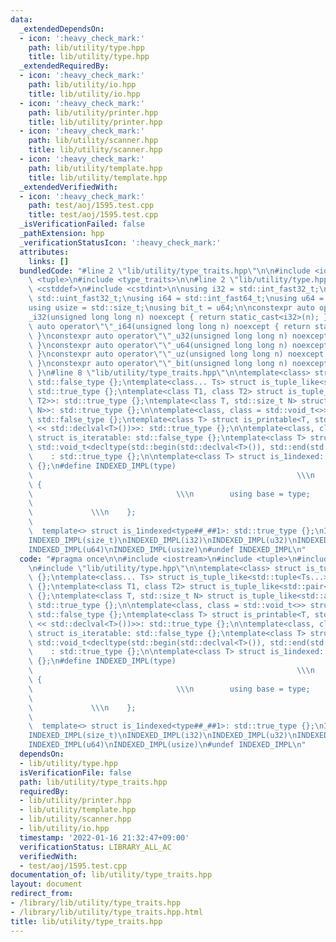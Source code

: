 ```yaml
---
data:
  _extendedDependsOn:
  - icon: ':heavy_check_mark:'
    path: lib/utility/type.hpp
    title: lib/utility/type.hpp
  _extendedRequiredBy:
  - icon: ':heavy_check_mark:'
    path: lib/utility/io.hpp
    title: lib/utility/io.hpp
  - icon: ':heavy_check_mark:'
    path: lib/utility/printer.hpp
    title: lib/utility/printer.hpp
  - icon: ':heavy_check_mark:'
    path: lib/utility/scanner.hpp
    title: lib/utility/scanner.hpp
  - icon: ':heavy_check_mark:'
    path: lib/utility/template.hpp
    title: lib/utility/template.hpp
  _extendedVerifiedWith:
  - icon: ':heavy_check_mark:'
    path: test/aoj/1595.test.cpp
    title: test/aoj/1595.test.cpp
  _isVerificationFailed: false
  _pathExtension: hpp
  _verificationStatusIcon: ':heavy_check_mark:'
  attributes:
    links: []
  bundledCode: "#line 2 \"lib/utility/type_traits.hpp\"\n\n#include <iostream>\n#include\
    \ <tuple>\n#include <type_traits>\n\n#line 2 \"lib/utility/type.hpp\"\n\n#include\
    \ <cstddef>\n#include <cstdint>\n\nusing i32 = std::int_fast32_t;\nusing u32 =\
    \ std::uint_fast32_t;\nusing i64 = std::int_fast64_t;\nusing u64 = std::uint_fast64_t;\n\
    using usize = std::size_t;\nusing bit_t = u64;\n\nconstexpr auto operator\"\"\
    _i32(unsigned long long n) noexcept { return static_cast<i32>(n); }\nconstexpr\
    \ auto operator\"\"_i64(unsigned long long n) noexcept { return static_cast<i64>(n);\
    \ }\nconstexpr auto operator\"\"_u32(unsigned long long n) noexcept { return static_cast<u32>(n);\
    \ }\nconstexpr auto operator\"\"_u64(unsigned long long n) noexcept { return static_cast<u64>(n);\
    \ }\nconstexpr auto operator\"\"_uz(unsigned long long n) noexcept { return static_cast<usize>(n);\
    \ }\nconstexpr auto operator\"\"_bit(unsigned long long n) noexcept { return static_cast<bit_t>(n);\
    \ }\n#line 8 \"lib/utility/type_traits.hpp\"\n\ntemplate<class> struct is_tuple_like:\
    \ std::false_type {};\ntemplate<class... Ts> struct is_tuple_like<std::tuple<Ts...>>:\
    \ std::true_type {};\ntemplate<class T1, class T2> struct is_tuple_like<std::pair<T1,\
    \ T2>>: std::true_type {};\ntemplate<class T, std::size_t N> struct is_tuple_like<std::array<T,\
    \ N>>: std::true_type {};\n\ntemplate<class, class = std::void_t<>> struct is_printable:\
    \ std::false_type {};\ntemplate<class T> struct is_printable<T, std::void_t<decltype(std::cout\
    \ << std::declval<T>())>>: std::true_type {};\n\ntemplate<class, class = std::void_t<>>\
    \ struct is_iteratable: std::false_type {};\ntemplate<class T> struct is_iteratable<T,\
    \ std::void_t<decltype(std::begin(std::declval<T>()), std::end(std::declval<T>()))>>\n\
    \    : std::true_type {};\n\ntemplate<class T> struct is_1indexed: std::false_type\
    \ {};\n#define INDEXED_IMPL(type)                                            \
    \                                                           \\\n    struct type##_##1\
    \ {                                                                          \
    \                                \\\n        using base = type;              \
    \                                                                            \
    \             \\\n    };                                                     \
    \                                                                      \\\n  \
    \  template<> struct is_1indexed<type##_##1>: std::true_type {};\nINDEXED_IMPL(int)\n\
    INDEXED_IMPL(size_t)\nINDEXED_IMPL(i32)\nINDEXED_IMPL(u32)\nINDEXED_IMPL(i64)\n\
    INDEXED_IMPL(u64)\nINDEXED_IMPL(usize)\n#undef INDEXED_IMPL\n"
  code: "#pragma once\n\n#include <iostream>\n#include <tuple>\n#include <type_traits>\n\
    \n#include \"lib/utility/type.hpp\"\n\ntemplate<class> struct is_tuple_like: std::false_type\
    \ {};\ntemplate<class... Ts> struct is_tuple_like<std::tuple<Ts...>>: std::true_type\
    \ {};\ntemplate<class T1, class T2> struct is_tuple_like<std::pair<T1, T2>>: std::true_type\
    \ {};\ntemplate<class T, std::size_t N> struct is_tuple_like<std::array<T, N>>:\
    \ std::true_type {};\n\ntemplate<class, class = std::void_t<>> struct is_printable:\
    \ std::false_type {};\ntemplate<class T> struct is_printable<T, std::void_t<decltype(std::cout\
    \ << std::declval<T>())>>: std::true_type {};\n\ntemplate<class, class = std::void_t<>>\
    \ struct is_iteratable: std::false_type {};\ntemplate<class T> struct is_iteratable<T,\
    \ std::void_t<decltype(std::begin(std::declval<T>()), std::end(std::declval<T>()))>>\n\
    \    : std::true_type {};\n\ntemplate<class T> struct is_1indexed: std::false_type\
    \ {};\n#define INDEXED_IMPL(type)                                            \
    \                                                           \\\n    struct type##_##1\
    \ {                                                                          \
    \                                \\\n        using base = type;              \
    \                                                                            \
    \             \\\n    };                                                     \
    \                                                                      \\\n  \
    \  template<> struct is_1indexed<type##_##1>: std::true_type {};\nINDEXED_IMPL(int)\n\
    INDEXED_IMPL(size_t)\nINDEXED_IMPL(i32)\nINDEXED_IMPL(u32)\nINDEXED_IMPL(i64)\n\
    INDEXED_IMPL(u64)\nINDEXED_IMPL(usize)\n#undef INDEXED_IMPL\n"
  dependsOn:
  - lib/utility/type.hpp
  isVerificationFile: false
  path: lib/utility/type_traits.hpp
  requiredBy:
  - lib/utility/printer.hpp
  - lib/utility/template.hpp
  - lib/utility/scanner.hpp
  - lib/utility/io.hpp
  timestamp: '2022-01-16 21:32:47+09:00'
  verificationStatus: LIBRARY_ALL_AC
  verifiedWith:
  - test/aoj/1595.test.cpp
documentation_of: lib/utility/type_traits.hpp
layout: document
redirect_from:
- /library/lib/utility/type_traits.hpp
- /library/lib/utility/type_traits.hpp.html
title: lib/utility/type_traits.hpp
---
```

